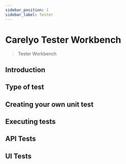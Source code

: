 ```yaml
---
sidebar_position: 1
sidebar_label: Tester
---
```

# Carelyo Tester Workbench

> Tester Workbench

## Introduction

## Type of test

## Creating your own unit test

## Executing tests

## API Tests

## UI Tests


